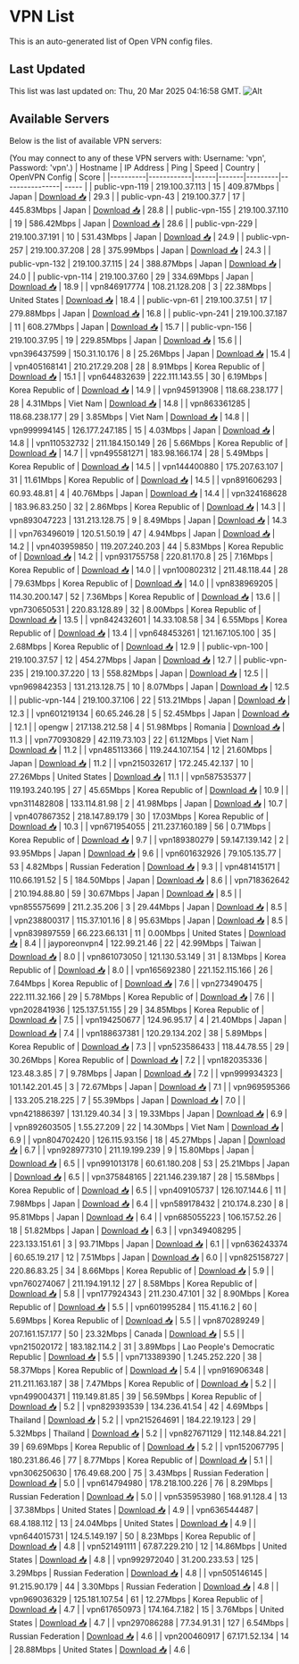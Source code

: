 # VPN List

This is an auto-generated list of Open VPN config files.

## Last Updated

This list was last updated on: Thu, 20 Mar 2025 04:16:58 GMT.
![Alt](https://repobeats.axiom.co/api/embed/186b98318ef1479477931607c1ad7d823f12451f.svg "Repobeats analytics image")

## Available Servers

Below is the list of available VPN servers:

(You may connect to any of these VPN servers with: Username: 'vpn', Password: 'vpn'.)
| Hostname | IP Address | Ping | Speed | Country | OpenVPN Config | Score |
|----------|------------|------|-------|---------|----------------| ----- |
| public-vpn-119 | 219.100.37.113 | 15 | 409.87Mbps | Japan | [Download 📥](./configs/server_0_JP.ovpn) | 29.3 |
| public-vpn-43 | 219.100.37.7 | 17 | 445.83Mbps | Japan | [Download 📥](./configs/server_1_JP.ovpn) | 28.8 |
| public-vpn-155 | 219.100.37.110 | 19 | 586.42Mbps | Japan | [Download 📥](./configs/server_2_JP.ovpn) | 28.6 |
| public-vpn-229 | 219.100.37.191 | 10 | 531.43Mbps | Japan | [Download 📥](./configs/server_3_JP.ovpn) | 24.9 |
| public-vpn-257 | 219.100.37.208 | 28 | 375.99Mbps | Japan | [Download 📥](./configs/server_4_JP.ovpn) | 24.3 |
| public-vpn-132 | 219.100.37.115 | 24 | 388.87Mbps | Japan | [Download 📥](./configs/server_5_JP.ovpn) | 24.0 |
| public-vpn-114 | 219.100.37.60 | 29 | 334.69Mbps | Japan | [Download 📥](./configs/server_6_JP.ovpn) | 18.9 |
| vpn846917774 | 108.21.128.208 | 3 | 22.38Mbps | United States | [Download 📥](./configs/server_7_US.ovpn) | 18.4 |
| public-vpn-61 | 219.100.37.51 | 17 | 279.88Mbps | Japan | [Download 📥](./configs/server_8_JP.ovpn) | 16.8 |
| public-vpn-241 | 219.100.37.187 | 11 | 608.27Mbps | Japan | [Download 📥](./configs/server_9_JP.ovpn) | 15.7 |
| public-vpn-156 | 219.100.37.95 | 19 | 229.85Mbps | Japan | [Download 📥](./configs/server_10_JP.ovpn) | 15.6 |
| vpn396437599 | 150.31.10.176 | 8 | 25.26Mbps | Japan | [Download 📥](./configs/server_11_JP.ovpn) | 15.4 |
| vpn405168141 | 210.217.29.208 | 28 | 8.91Mbps | Korea Republic of | [Download 📥](./configs/server_12_KR.ovpn) | 15.1 |
| vpn644832639 | 222.111.143.55 | 30 | 6.19Mbps | Korea Republic of | [Download 📥](./configs/server_13_KR.ovpn) | 14.9 |
| vpn945913908 | 118.68.238.177 | 28 | 4.31Mbps | Viet Nam | [Download 📥](./configs/server_14_VN.ovpn) | 14.8 |
| vpn863361285 | 118.68.238.177 | 29 | 3.85Mbps | Viet Nam | [Download 📥](./configs/server_15_VN.ovpn) | 14.8 |
| vpn999994145 | 126.177.247.185 | 15 | 4.03Mbps | Japan | [Download 📥](./configs/server_16_JP.ovpn) | 14.8 |
| vpn110532732 | 211.184.150.149 | 26 | 5.66Mbps | Korea Republic of | [Download 📥](./configs/server_17_KR.ovpn) | 14.7 |
| vpn495581271 | 183.98.166.174 | 28 | 5.49Mbps | Korea Republic of | [Download 📥](./configs/server_18_KR.ovpn) | 14.5 |
| vpn144400880 | 175.207.63.107 | 31 | 11.61Mbps | Korea Republic of | [Download 📥](./configs/server_19_KR.ovpn) | 14.5 |
| vpn891606293 | 60.93.48.81 | 4 | 40.76Mbps | Japan | [Download 📥](./configs/server_20_JP.ovpn) | 14.4 |
| vpn324168628 | 183.96.83.250 | 32 | 2.86Mbps | Korea Republic of | [Download 📥](./configs/server_21_KR.ovpn) | 14.3 |
| vpn893047223 | 131.213.128.75 | 9 | 8.49Mbps | Japan | [Download 📥](./configs/server_22_JP.ovpn) | 14.3 |
| vpn763496019 | 120.51.50.19 | 47 | 4.94Mbps | Japan | [Download 📥](./configs/server_23_JP.ovpn) | 14.2 |
| vpn403959850 | 119.207.240.203 | 44 | 5.83Mbps | Korea Republic of | [Download 📥](./configs/server_24_KR.ovpn) | 14.2 |
| vpn931755758 | 220.81.170.8 | 25 | 7.16Mbps | Korea Republic of | [Download 📥](./configs/server_25_KR.ovpn) | 14.0 |
| vpn100802312 | 211.48.118.44 | 28 | 79.63Mbps | Korea Republic of | [Download 📥](./configs/server_26_KR.ovpn) | 14.0 |
| vpn838969205 | 114.30.200.147 | 52 | 7.36Mbps | Korea Republic of | [Download 📥](./configs/server_27_KR.ovpn) | 13.6 |
| vpn730650531 | 220.83.128.89 | 32 | 8.00Mbps | Korea Republic of | [Download 📥](./configs/server_28_KR.ovpn) | 13.5 |
| vpn842432601 | 14.33.108.58 | 34 | 6.55Mbps | Korea Republic of | [Download 📥](./configs/server_29_KR.ovpn) | 13.4 |
| vpn648453261 | 121.167.105.100 | 35 | 2.68Mbps | Korea Republic of | [Download 📥](./configs/server_30_KR.ovpn) | 12.9 |
| public-vpn-100 | 219.100.37.57 | 12 | 454.27Mbps | Japan | [Download 📥](./configs/server_31_JP.ovpn) | 12.7 |
| public-vpn-235 | 219.100.37.220 | 13 | 558.82Mbps | Japan | [Download 📥](./configs/server_32_JP.ovpn) | 12.5 |
| vpn969842353 | 131.213.128.75 | 10 | 8.07Mbps | Japan | [Download 📥](./configs/server_33_JP.ovpn) | 12.5 |
| public-vpn-144 | 219.100.37.106 | 22 | 513.21Mbps | Japan | [Download 📥](./configs/server_34_JP.ovpn) | 12.3 |
| vpn601219134 | 60.65.246.28 | 5 | 52.45Mbps | Japan | [Download 📥](./configs/server_35_JP.ovpn) | 12.1 |
| opengw | 217.138.212.58 | 4 | 51.98Mbps | Romania | [Download 📥](./configs/server_36_RO.ovpn) | 11.3 |
| vpn770930829 | 42.119.73.103 | 22 | 61.12Mbps | Viet Nam | [Download 📥](./configs/server_37_VN.ovpn) | 11.2 |
| vpn485113366 | 119.244.107.154 | 12 | 21.60Mbps | Japan | [Download 📥](./configs/server_38_JP.ovpn) | 11.2 |
| vpn215032617 | 172.245.42.137 | 10 | 27.26Mbps | United States | [Download 📥](./configs/server_39_US.ovpn) | 11.1 |
| vpn587535377 | 119.193.240.195 | 27 | 45.65Mbps | Korea Republic of | [Download 📥](./configs/server_40_KR.ovpn) | 10.9 |
| vpn311482808 | 133.114.81.98 | 2 | 41.98Mbps | Japan | [Download 📥](./configs/server_41_JP.ovpn) | 10.7 |
| vpn407867352 | 218.147.89.179 | 30 | 17.03Mbps | Korea Republic of | [Download 📥](./configs/server_42_KR.ovpn) | 10.3 |
| vpn671954055 | 211.237.160.189 | 56 | 0.71Mbps | Korea Republic of | [Download 📥](./configs/server_43_KR.ovpn) | 9.7 |
| vpn189380279 | 59.147.139.142 | 2 | 93.95Mbps | Japan | [Download 📥](./configs/server_44_JP.ovpn) | 9.6 |
| vpn601632926 | 79.105.135.77 | 53 | 4.82Mbps | Russian Federation | [Download 📥](./configs/server_45_RU.ovpn) | 9.3 |
| vpn481415171 | 110.66.191.52 | 5 | 184.50Mbps | Japan | [Download 📥](./configs/server_46_JP.ovpn) | 8.6 |
| vpn718362642 | 210.194.88.80 | 59 | 30.67Mbps | Japan | [Download 📥](./configs/server_47_JP.ovpn) | 8.5 |
| vpn855575699 | 211.2.35.206 | 3 | 29.44Mbps | Japan | [Download 📥](./configs/server_48_JP.ovpn) | 8.5 |
| vpn238800317 | 115.37.101.16 | 8 | 95.63Mbps | Japan | [Download 📥](./configs/server_49_JP.ovpn) | 8.5 |
| vpn839897559 | 66.223.66.131 | 11 | 0.00Mbps | United States | [Download 📥](./configs/server_50_US.ovpn) | 8.4 |
| jayporeonvpn4 | 122.99.21.46 | 22 | 42.99Mbps | Taiwan | [Download 📥](./configs/server_51_TW.ovpn) | 8.0 |
| vpn861073050 | 121.130.53.149 | 31 | 8.13Mbps | Korea Republic of | [Download 📥](./configs/server_52_KR.ovpn) | 8.0 |
| vpn165692380 | 221.152.115.166 | 26 | 7.64Mbps | Korea Republic of | [Download 📥](./configs/server_53_KR.ovpn) | 7.6 |
| vpn273490475 | 222.111.32.166 | 29 | 5.78Mbps | Korea Republic of | [Download 📥](./configs/server_54_KR.ovpn) | 7.6 |
| vpn202841936 | 125.137.51.155 | 29 | 34.85Mbps | Korea Republic of | [Download 📥](./configs/server_55_KR.ovpn) | 7.5 |
| vpn194250677 | 124.96.95.17 | 4 | 21.40Mbps | Japan | [Download 📥](./configs/server_56_JP.ovpn) | 7.4 |
| vpn188637381 | 120.29.134.202 | 38 | 5.89Mbps | Korea Republic of | [Download 📥](./configs/server_57_KR.ovpn) | 7.3 |
| vpn523586433 | 118.44.78.55 | 29 | 30.26Mbps | Korea Republic of | [Download 📥](./configs/server_58_KR.ovpn) | 7.2 |
| vpn182035336 | 123.48.3.85 | 7 | 9.78Mbps | Japan | [Download 📥](./configs/server_59_JP.ovpn) | 7.2 |
| vpn999934323 | 101.142.201.45 | 3 | 72.67Mbps | Japan | [Download 📥](./configs/server_60_JP.ovpn) | 7.1 |
| vpn969595366 | 133.205.218.225 | 7 | 55.39Mbps | Japan | [Download 📥](./configs/server_61_JP.ovpn) | 7.0 |
| vpn421886397 | 131.129.40.34 | 3 | 19.33Mbps | Japan | [Download 📥](./configs/server_62_JP.ovpn) | 6.9 |
| vpn892603505 | 1.55.27.209 | 22 | 14.30Mbps | Viet Nam | [Download 📥](./configs/server_63_VN.ovpn) | 6.9 |
| vpn804702420 | 126.115.93.156 | 18 | 45.27Mbps | Japan | [Download 📥](./configs/server_64_JP.ovpn) | 6.7 |
| vpn928977310 | 211.19.199.239 | 9 | 15.80Mbps | Japan | [Download 📥](./configs/server_65_JP.ovpn) | 6.5 |
| vpn991013178 | 60.61.180.208 | 53 | 25.21Mbps | Japan | [Download 📥](./configs/server_66_JP.ovpn) | 6.5 |
| vpn375848165 | 221.146.239.187 | 28 | 15.58Mbps | Korea Republic of | [Download 📥](./configs/server_67_KR.ovpn) | 6.5 |
| vpn409105737 | 126.107.144.6 | 11 | 7.98Mbps | Japan | [Download 📥](./configs/server_68_JP.ovpn) | 6.4 |
| vpn589178432 | 210.174.8.230 | 8 | 95.81Mbps | Japan | [Download 📥](./configs/server_69_JP.ovpn) | 6.4 |
| vpn685055223 | 106.157.52.26 | 18 | 51.82Mbps | Japan | [Download 📥](./configs/server_70_JP.ovpn) | 6.3 |
| vpn349408295 | 223.133.151.61 | 3 | 93.71Mbps | Japan | [Download 📥](./configs/server_71_JP.ovpn) | 6.1 |
| vpn636243374 | 60.65.19.217 | 12 | 7.51Mbps | Japan | [Download 📥](./configs/server_72_JP.ovpn) | 6.0 |
| vpn825158727 | 220.86.83.25 | 34 | 8.66Mbps | Korea Republic of | [Download 📥](./configs/server_73_KR.ovpn) | 5.9 |
| vpn760274067 | 211.194.191.12 | 27 | 8.58Mbps | Korea Republic of | [Download 📥](./configs/server_74_KR.ovpn) | 5.8 |
| vpn177924343 | 211.230.47.101 | 32 | 8.90Mbps | Korea Republic of | [Download 📥](./configs/server_75_KR.ovpn) | 5.5 |
| vpn601995284 | 115.41.16.2 | 60 | 5.69Mbps | Korea Republic of | [Download 📥](./configs/server_76_KR.ovpn) | 5.5 |
| vpn870289249 | 207.161.157.177 | 50 | 23.32Mbps | Canada | [Download 📥](./configs/server_77_CA.ovpn) | 5.5 |
| vpn215020172 | 183.182.114.2 | 31 | 3.89Mbps | Lao People's Democratic Republic | [Download 📥](./configs/server_78_LA.ovpn) | 5.5 |
| vpn713389390 | 1.245.252.220 | 38 | 58.37Mbps | Korea Republic of | [Download 📥](./configs/server_79_KR.ovpn) | 5.4 |
| vpn916906348 | 211.211.163.187 | 38 | 7.47Mbps | Korea Republic of | [Download 📥](./configs/server_80_KR.ovpn) | 5.2 |
| vpn499004371 | 119.149.81.85 | 39 | 56.59Mbps | Korea Republic of | [Download 📥](./configs/server_81_KR.ovpn) | 5.2 |
| vpn829393539 | 134.236.41.54 | 42 | 4.69Mbps | Thailand | [Download 📥](./configs/server_82_TH.ovpn) | 5.2 |
| vpn215264691 | 184.22.19.123 | 29 | 5.32Mbps | Thailand | [Download 📥](./configs/server_83_TH.ovpn) | 5.2 |
| vpn827671129 | 112.148.84.221 | 39 | 69.69Mbps | Korea Republic of | [Download 📥](./configs/server_84_KR.ovpn) | 5.2 |
| vpn152067795 | 180.231.86.46 | 77 | 8.77Mbps | Korea Republic of | [Download 📥](./configs/server_85_KR.ovpn) | 5.1 |
| vpn306250630 | 176.49.68.200 | 75 | 3.43Mbps | Russian Federation | [Download 📥](./configs/server_86_RU.ovpn) | 5.0 |
| vpn614794980 | 178.218.100.226 | 76 | 8.29Mbps | Russian Federation | [Download 📥](./configs/server_87_RU.ovpn) | 5.0 |
| vpn535953980 | 168.91.128.4 | 13 | 37.38Mbps | United States | [Download 📥](./configs/server_88_US.ovpn) | 4.9 |
| vpn636544487 | 68.4.188.112 | 13 | 24.04Mbps | United States | [Download 📥](./configs/server_89_US.ovpn) | 4.9 |
| vpn644015731 | 124.5.149.197 | 50 | 8.23Mbps | Korea Republic of | [Download 📥](./configs/server_90_KR.ovpn) | 4.8 |
| vpn521491111 | 67.87.229.210 | 12 | 14.86Mbps | United States | [Download 📥](./configs/server_91_US.ovpn) | 4.8 |
| vpn992972040 | 31.200.233.53 | 125 | 3.29Mbps | Russian Federation | [Download 📥](./configs/server_92_RU.ovpn) | 4.8 |
| vpn505146145 | 91.215.90.179 | 44 | 3.30Mbps | Russian Federation | [Download 📥](./configs/server_93_RU.ovpn) | 4.8 |
| vpn969036329 | 125.181.107.54 | 61 | 12.27Mbps | Korea Republic of | [Download 📥](./configs/server_94_KR.ovpn) | 4.7 |
| vpn617650973 | 174.164.7.182 | 15 | 3.76Mbps | United States | [Download 📥](./configs/server_95_US.ovpn) | 4.7 |
| vpn297086288 | 77.34.91.31 | 127 | 6.54Mbps | Russian Federation | [Download 📥](./configs/server_96_RU.ovpn) | 4.6 |
| vpn200460917 | 67.171.52.134 | 14 | 28.88Mbps | United States | [Download 📥](./configs/server_97_US.ovpn) | 4.6 |
